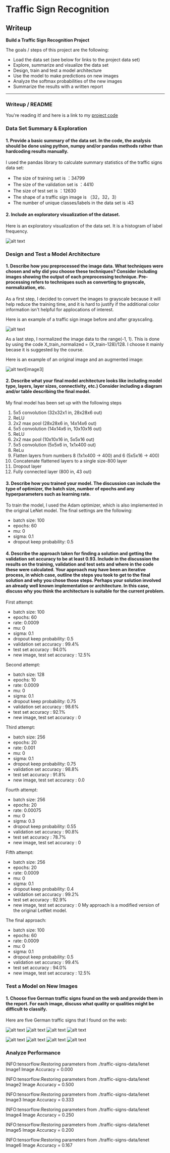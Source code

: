 # **Traffic Sign Recognition** 

## Writeup


**Build a Traffic Sign Recognition Project**

The goals / steps of this project are the following:
* Load the data set (see below for links to the project data set)
* Explore, summarize and visualize the data set
* Design, train and test a model architecture
* Use the model to make predictions on new images
* Analyze the softmax probabilities of the new images
* Summarize the results with a written report
 
---
### Writeup / README

You're reading it! and here is a link to my [project code](https://github.com/alchemz/Project2_Traffic_Sign_Classifier/blob/master/CarND-Traffic-Sign-Classifier-Project/Traffic_Sign_Classifier.ipynb)

### Data Set Summary & Exploration

#### 1. Provide a basic summary of the data set. In the code, the analysis should be done using python, numpy and/or pandas methods rather than hardcoding results manually.

I used the pandas library to calculate summary statistics of the traffic
signs data set:

* The size of training set is ：34799
* The size of the validation set is ：4410
* The size of test set is ：12630
* The shape of a traffic sign image is （32，32，3）
* The number of unique classes/labels in the data set is :43

#### 2. Include an exploratory visualization of the dataset.

Here is an exploratory visualization of the data set. It is a histogram of label frequency.

![alt text](https://github.com/alchemz/Project2_Traffic_Sign_Classifier/blob/master/CarND-Traffic-Sign-Classifier-Project/data-images/datavisualization.png)

### Design and Test a Model Architecture

#### 1. Describe how you preprocessed the image data. What techniques were chosen and why did you choose these techniques? Consider including images showing the output of each preprocessing technique. Pre-processing refers to techniques such as converting to grayscale, normalization, etc. 

As a first step, I decided to convert the images to grayscale because it will help reduce the training time, and it is hard to justify if the additional color information isn't helpful for applocations of interest.

Here is an example of a traffic sign image before and after grayscaling.

![alt text](https://github.com/alchemz/Project2_Traffic_Sign_Classifier/blob/master/CarND-Traffic-Sign-Classifier-Project/data-images/grayscale.png)

As a last step, I normalized the image data to the range(-1, 1). This is done by using the code X_train_normalized = (X_train-128)/128. I choose it mainly becase it is suggested by the course.

Here is an example of an original image and an augmented image:

![alt text](https://github.com/alchemz/Project2_Traffic_Sign_Classifier/blob/master/CarND-Traffic-Sign-Classifier-Project/data-images/normalized.png)[image3]


#### 2. Describe what your final model architecture looks like including model type, layers, layer sizes, connectivity, etc.) Consider including a diagram and/or table describing the final model.

My final model has been set up with the following steps

1. 5x5 convolution (32x32x1 in, 28x28x6 out)
2. ReLU
3. 2x2 max pool (28x28x6 in, 14x14x6 out)
4. 5x5 convolution (14x14x6 in, 10x10x16 out)
5. ReLU
6. 2x2 max pool (10x10x16 in, 5x5x16 out)
7. 5x5 convolution (5x5x6 in, 1x1x400 out)
8. ReLu
9. Flatten layers from numbers 8 (1x1x400 -> 400) and 6 (5x5x16 -> 400)
10. Concatenate flattened layers to a single size-800 layer
11. Dropout layer
12. Fully connected layer (800 in, 43 out)


#### 3. Describe how you trained your model. The discussion can include the type of optimizer, the batch size, number of epochs and any hyperparameters such as learning rate.

To train the model, I used the Adam optimizer, which is also implemented in the original LeNet model. The final settings are the following:
- batch size: 100
- epochs: 60
- mu: 0
- sigma: 0.1
- dropout keep probability: 0.5

#### 4. Describe the approach taken for finding a solution and getting the validation set accuracy to be at least 0.93. Include in the discussion the results on the training, validation and test sets and where in the code these were calculated. Your approach may have been an iterative process, in which case, outline the steps you took to get to the final solution and why you chose those steps. Perhaps your solution involved an already well known implementation or architecture. In this case, discuss why you think the architecture is suitable for the current problem.
First attempt:
- batch size: 100
- epochs: 60
- rate: 0.0009
- mu: 0
- sigma: 0.1
- dropout keep probability: 0.5
- validation set accuracy : 99.4% 
- test set accuracy : 94.0%
- new image, test set accuracy : 12.5%

Second attempt:
- batch size: 128
- epochs: 10
- rate: 0.0009
- mu: 0
- sigma: 0.1
- dropout keep probability: 0.75
- validation set accuracy : 98.6% 
- test set accuracy : 92.1%
- new image, test set accuracy : 0

Third attempt:
- batch size: 256
- epochs: 20
- rate: 0.001
- mu: 0
- sigma: 0.1
- dropout keep probability: 0.75
- validation set accuracy : 98.8%
- test set accuracy : 91.8%
- new image, test set accuracy : 0.0

Fourth attempt:
- batch size: 256
- epochs: 20
- rate: 0.00075
- mu: 0
- sigma: 0.3
- dropout keep probability: 0.55
- validation set accuracy : 90.8%
- test set accuracy : 78.7%
- new image, test set accuracy : 0

Fifth attempt:
- batch size: 256
- epochs: 20
- rate: 0.0009
- mu: 0
- sigma: 0.1
- dropout keep probability: 0.4
- validation set accuracy : 99.2%
- test set accuracy : 92.9%
- new image, test set accuracy : 0
My approach is a modified version of the original LetNet model.


The final approach: 
- batch size: 100
- epochs: 60
- rate: 0.0009
- mu: 0
- sigma: 0.1
- dropout keep probability: 0.5
- validation set accuracy : 99.4% 
- test set accuracy : 94.0%
- new image, test set accuracy : 12.5%

### Test a Model on New Images

#### 1. Choose five German traffic signs found on the web and provide them in the report. For each image, discuss what quality or qualities might be difficult to classify.

Here are five German traffic signs that I found on the web:

![alt text](https://github.com/alchemz/Project2_Traffic_Sign_Classifier/blob/master/CarND-Traffic-Sign-Classifier-Project/test-images/11.jpg) ![alt text](https://github.com/alchemz/Project2_Traffic_Sign_Classifier/blob/master/CarND-Traffic-Sign-Classifier-Project/test-images/22.jpg) ![alt text](https://github.com/alchemz/Project2_Traffic_Sign_Classifier/blob/master/CarND-Traffic-Sign-Classifier-Project/test-images/33.jpg) ![alt text](https://github.com/alchemz/Project2_Traffic_Sign_Classifier/blob/master/CarND-Traffic-Sign-Classifier-Project/test-images/44.jpg) 

![alt text](https://github.com/alchemz/Project2_Traffic_Sign_Classifier/blob/master/CarND-Traffic-Sign-Classifier-Project/test-images/55.jpg) ![alt text](https://github.com/alchemz/Project2_Traffic_Sign_Classifier/blob/master/CarND-Traffic-Sign-Classifier-Project/test-images/66.jpg) ![alt text](https://github.com/alchemz/Project2_Traffic_Sign_Classifier/blob/master/CarND-Traffic-Sign-Classifier-Project/test-images/77.jpg) ![alt text](https://github.com/alchemz/Project2_Traffic_Sign_Classifier/blob/master/CarND-Traffic-Sign-Classifier-Project/test-images/88.jpg) 

### Analyze Performance
INFO:tensorflow:Restoring parameters from ./traffic-signs-data/lenet
Image1
Image Accuracy = 0.000

INFO:tensorflow:Restoring parameters from ./traffic-signs-data/lenet
Image2
Image Accuracy = 0.500

INFO:tensorflow:Restoring parameters from ./traffic-signs-data/lenet
Image3
Image Accuracy = 0.333

INFO:tensorflow:Restoring parameters from ./traffic-signs-data/lenet
Image4
Image Accuracy = 0.250

INFO:tensorflow:Restoring parameters from ./traffic-signs-data/lenet
Image5
Image Accuracy = 0.200

INFO:tensorflow:Restoring parameters from ./traffic-signs-data/lenet
Image6
Image Accuracy = 0.167


